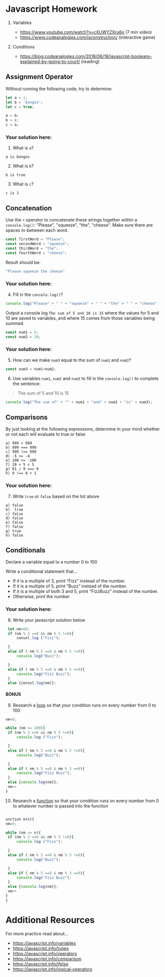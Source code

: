 # Javascript Homework

1.  Variables
    - https://www.youtube.com/watch?v=cXUWYZXru6o (7 min video)
    - https://www.codeanalogies.com/jsconstruction/ (interactive game)

2.  Conditions
    - https://blog.codeanalogies.com/2018/06/18/javascript-booleans-explained-by-going-to-court/ (reading)


## Assignment Operator
Without running the following code, try to determine:

```js
let a = 1;
let b = 'bongos';
let c = true;

a = b;
b = c;
c = a;
```

### Your solution here:
1.  What is `a`?
```
a is bongos
```
2.  What is `b`?
```
b is true
```
3.  What is `c`?
```
c is 1
```

## Concatenation
Use the `+` operator to concatenate these strings together within a `console.log()`: "Please", "squeeze", "the", "cheese". Make sure there are spaces in-between each word.

```js
const firstWord = "Please";
const secondWord = "squeeze";
const thirdWord = "the";
const fourthWord = "cheese";
```
Result should be:
```js
"Please squeeze the cheese"
```

### Your solution here:
4.  Fill in the `console.log()`?
```js
console.log("Please" + " " + "squeeze" + " " + "the" + " " + "cheese" " ")
```

Output a console log `The sum of 5 and 10 is 15` where the values for 5 and 10 are saved to variables, and where 15 comes from those variables being summed.
```js
const num1 = 5;
const num2 = 10;
```

### Your solution here:
5.  How can we make `num3` equal to the sum of `num1` and `num2`?
```js
const num3 = num1+num2;
```
6.  Use variables `num1`, `num2` and `num3` to fill in the `console.log()` to complete the sentence: 

>The sum of 5 and 10 is 15

```js
console.log("The sum of" + "" + num1 + "and" + num2 + "is" + num3);
```

## Comparisons
By just looking at the following expressions, determine in your mind whether or not each will evaluate to true or false
```
a) 999 > 999
b) 999 === 999 
c) 999 !== 999
d) -5 >= -4
e) 100 <= -100
f) 20 + 5 < 5 
g) 81 / 9 === 9
h) 9 !== 8 + 1
```
### Your solution here:
7.  Write `true` or `false` based on the list above
```
a) false
b)  true
c) false
d) false
e) false
f) false
g) true
h) false
```

## Conditionals
Declare a variable equal to a number 0 to 100

Write a conditional statement that...
- If it is a multiple of 3, print “Fizz” instead of the number.
- If it is a multiple of 5, print “Buzz” instead of the number.
- If it is a multiple of both 3 and 5, print “FizzBuzz” instead of the number.
- Otherwise, print the number

### Your solution here:
8.  Write your javascript solution below
```js
 let nm=60;
 if (nm % 3 ==0 && nm % 5 !=0){
     consol.log ("Fizz");

 }
 else if ( nm % 5 ==0 & nm % 3 !=0){
     console.log("Buzz");

 }
 else if ( nm % 5 ==0 & nm % 3 ==0){
     console.log("Fizz Buzz");
 }
 else {consol.log(nm)};
```

#### BONUS
9.  Research a [loop](https://javascript.info/while-for) so that your condition runs on every number from 0 to 100
```js
nm=0;

while (nm <= 100){
 if (nm % 3 ==0 && nm % 5 !=0){
     console.log ("Fizz");

 }
 else if ( nm % 5 ==0 & nm % 3 !=0){
     console.log("Buzz");

 }
 else if ( nm % 5 ==0 & nm % 3 ==0){
     console.log("Fizz Buzz");
 }
 else {console.log(nm)};
 nm++
}
```
10.  Research a [function](https://javascript.info/function-basics) so that your condition runs on every number from 0 to whatever number is passed into the function
```js

unction m(n){
nm=0;

while (nm <= n){
 if (nm % 3 ==0 && nm % 5 !=0){
     console.log ("Fizz");

 }
 else if ( nm % 5 ==0 & nm % 3 !=0){
     console.log("Buzz");

 }
 else if ( nm % 5 ==0 & nm % 3 ==0){
     console.log("Fizz Buzz");
 }
 else {console.log(nm)};
 nm++
}
}
```

# Additional Resources
For more practice read about...
- https://javascript.info/variables
- https://javascript.info/types
- https://javascript.info/operators
- https://javascript.info/comparison
- https://javascript.info/ifelse
- https://javascript.info/logical-operators